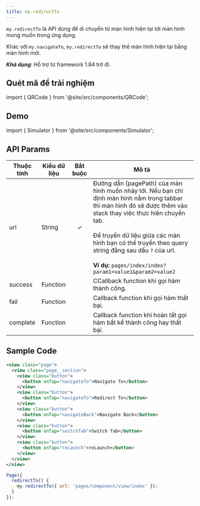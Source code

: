 ```yaml
---
title: my.redirectTo
---
```


`my.redirectTo` là API dùng để di chuyển từ màn hình hiện tại tới màn hình mong muốn trong ứng dụng.

Khác với `my.navigateTo`, `my.redirectTo` sẽ thay thế màn hình hiện tại bằng màn hình mới.

**_Khả dụng_**: Hỗ trợ từ framework 1.84 trở đi.

## Quét mã để trải nghiệm

import { QRCode } from '@site/src/components/QRCode';

<QRCode page="pages/api/navigator/index" />

## Demo

import { Simulator } from '@site/src/components/Simulator';

<Simulator page="pages/api/navigator/index" />

## API Params

| Thuộc tính | Kiểu dữ liệu | Bắt buộc | Mô tả                                                                                                                                                                                                                                                                                                                                                    |
| ---------- | ------------ | :------: | -------------------------------------------------------------------------------------------------------------------------------------------------------------------------------------------------------------------------------------------------------------------------------------------------------------------------------------------------------- |
| url        | String       |    ✓     | Đường dẫn (pagePath) của màn hình muốn nhảy tới. Nếu bạn chỉ định màn hình nằm trong tabbar thì màn hình đó sẽ được thêm vào stack thay việc thực hiện chuyển tab. <br /><br /> Để truyền dữ liệu giữa các màn hình bạn có thể truyền theo query string đằng sau dấu `?` của url. <br /><br />**Ví dụ:** `pages/index/index?param1=value1&param2=value2` |
| success    | Function     |          | CCallback function khi gọi hàm thành công.                                                                                                                                                                                                                                                                                                               |
| fail       | Function     |          | Callback function khi gọi hàm thất bại.                                                                                                                                                                                                                                                                                                                  |
| complete   | Function     |          | Callback function khi hoàn tất gọi hàm bất kể thành công hay thất bại.                                                                                                                                                                                                                                                                                   |

## Sample Code

```xml
<view class="page">
  <view class="page__section">
    <view class="button">
      <button onTap="navigateTo">Navigate To</button>
    </view>
    <view class="button">
      <button onTap="navigateTo">Redirect To</button>
    </view>
    <view class="button">
      <button onTap="navigateBack">Navigate Back</button>
    </view>
    <view class="button">
      <button onTap="switchTab">Switch Tab</button>
    </view>
    <view class="button">
      <button onTap="reLaunch">reLaunch</button>
    </view>
  </view>
</view>
```

```js
Page({
  redirectTo() {
    my.redirectTo({ url: 'pages/component/view/index' });
  }
});
```
